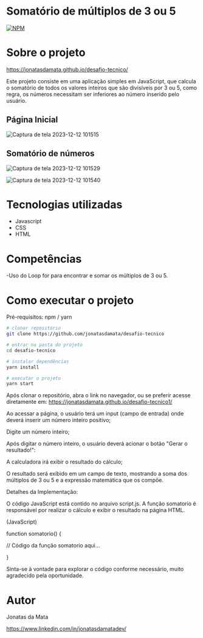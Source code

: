 # Somatório de múltiplos de 3 ou 5
[![NPM](https://img.shields.io/npm/l/react)](https://github.com/jonatasdamata/desafio-tecnico/new/master) 

# Sobre o projeto

https://jonatasdamata.github.io/desafio-tecnico/

Este projeto consiste em uma aplicação simples em JavaScript, que calcula o somatório de todos os valores inteiros que são divisíveis por 3 ou 5, como regra, os números necessitam ser inferiores ao número inserido pelo usuário.

## Página Inicial
![Captura de tela 2023-12-12 101515](https://github.com/jonatasdamata/desafio-tecnico/assets/144968541/42f395e1-a5d9-494e-ba0c-f98d4c747d43)

## Somatório de números 
![Captura de tela 2023-12-12 101529](https://github.com/jonatasdamata/desafio-tecnico/assets/144968541/7e80a7c4-8c46-43e2-92ad-ff90e8fd977b)

![Captura de tela 2023-12-12 101540](https://github.com/jonatasdamata/desafio-tecnico/assets/144968541/6c4b1017-8341-42ec-a3a4-d89797a46dc4)



# Tecnologias utilizadas

- Javascript
- CSS
- HTML
  

# Competências
-Uso do Loop for para encontrar e somar os múltiplos de 3 ou 5.


# Como executar o projeto

Pré-requisitos: npm / yarn

```bash
# clonar repositório
git clone https://github.com/jonatasdamata/desafio-tecnico

# entrar na pasta do projeto 
cd desafio-tecnico

# instalar dependências
yarn install

# executar o projeto
yarn start
```

Após clonar o repositório, abra o link no navegador, ou se preferir acesse diretamente em: https://jonatasdamata.github.io/desafio-tecnico1/

Ao acessar a página, o usuário terá um input (campo de entrada) onde deverá inserir um número inteiro positivo;

Digite um número inteiro;

Após digitar o número inteiro, o usuário deverá acionar o botão "Gerar o resultado!":

A calculadora irá exibir o resultado do cálculo;

O resultado será exibido em um campo de texto, mostrando a soma dos múltiplos de 3 ou 5 e a expressão matemática que os compõe.


Detalhes da Implementação:

O código JavaScript está contido no arquivo script.js. A função somatorio é responsável por realizar o cálculo e exibir o resultado na página HTML.

(JavaScript)

function somatorio() {

  // Código da função somatorio aqui...
  
}

Sinta-se à vontade para explorar o código conforme necessário, muito agradecido pela oportunidade. 

# Autor

Jonatas da Mata

https://www.linkedin.com/in/jonatasdamatadev/
